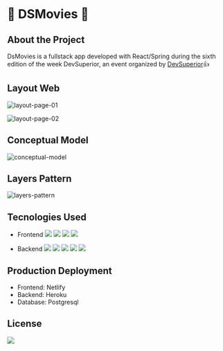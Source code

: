 # :rocket: DSMovies :rocket:

<!-- eyes: https://ivanconsalter-dsmovie.netlify.app/ :eyes:] -->

## About the Project

DsMovies is a fullstack app developed with React/Spring during the sixth edition of the week DevSuperior, an event organized by [DevSuperior](https://devsuperior.com.br/):+1:

## Layout Web
![layout-page-01](https://user-images.githubusercontent.com/50461475/149779472-87de5332-9a29-4900-ad2a-b306a2219f0b.png)

![layout-page-02](https://user-images.githubusercontent.com/50461475/149779474-65403f41-4470-4ac7-a8b3-b5074ec57f0c.png)

## Conceptual Model
![conceptual-model](https://user-images.githubusercontent.com/50461475/149779464-c0edad9f-5be6-43ab-aeef-cef20d180478.png)

## Layers Pattern
![layers-pattern](https://user-images.githubusercontent.com/50461475/149779469-c4ed6934-da44-4181-a52c-dbdef217fcd2.png)

## Tecnologies Used

* Frontend
![](https://img.shields.io/badge/-HTML-%23ec6231)
![](https://img.shields.io/badge/-CSS-%23264de4)
![](https://img.shields.io/badge/-TypeScript-%23007acc)
![](https://img.shields.io/badge/-React-%2361dbfb)

* Backend
![](https://img.shields.io/badge/-JAVA-%23f89820)
![](https://img.shields.io/badge/-Spring%20Boot-%236bb536)
![](https://img.shields.io/badge/-JPA-%235382a1)
![](https://img.shields.io/badge/-H2-%235a5539)
![](https://img.shields.io/badge/-Maven-%23fd8664)


## Production Deployment

* Frontend: Netlify
* Backend: Heroku
* Database: Postgresql


## License

![](https://img.shields.io/badge/license-MIT-lightgreen)
